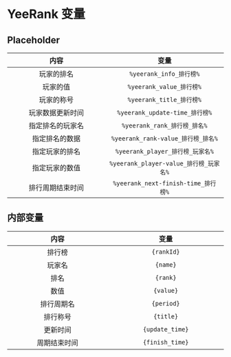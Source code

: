 # YeeRank 变量

## Placeholder

|    内容    |                变量                |
|:--------:|:--------------------------------:|
|  玩家的排名   |       `%yeerank_info_排行榜%`       |
|   玩家的值   |      `%yeerank_value_排行榜%`       |
|  玩家的称号   |      `%yeerank_title_排行榜%`       |
| 玩家数据更新时间 |   `%yeerank_update-time_排行榜%`    |
| 指定排名的玩家名 |     `%yeerank_rank_排行榜_排名%`      |
| 指定排名的数据  |  `%yeerank_rank-value_排行榜_排名%`   |
| 指定玩家的排名  |    `%yeerank_player_排行榜_玩家名%`    |
| 指定玩家的数值  | `%yeerank_player-value_排行榜_玩家名%` |
| 排行周期结束时间 | `%yeerank_next-finish-time_排行榜%` |

## 内部变量

|   内容   |       变量        |
|:------:|:---------------:|
|  排行榜   |   `{rankId}`    |
|  玩家名   |    `{name}`     |
|   排名   |    `{rank}`     |
|   数值   |    `{value}`    |
| 排行周期名  |   `{period}`    |
|  排行称号  |    `{title}`    |
|  更新时间  | `{update_time}` |
| 周期结束时间 | `{finish_time}` |


<style>
table {
    width: 100%;
}
th, td {
    width: 350px;
}
</style>
